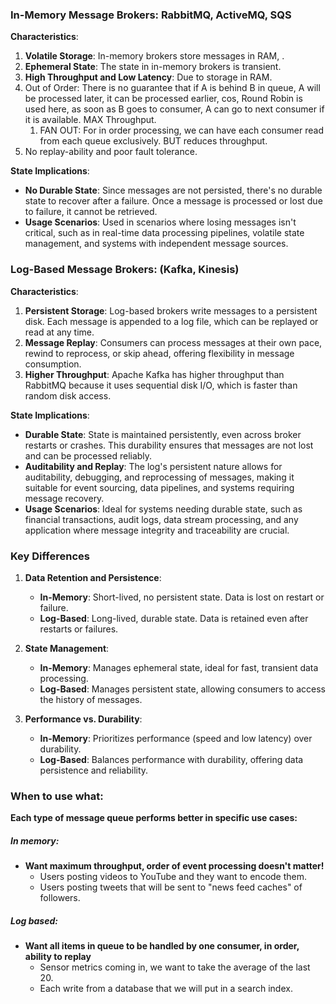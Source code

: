 ### In-Memory Message Brokers: RabbitMQ, ActiveMQ, SQS

**Characteristics**:
1. **Volatile Storage**: In-memory brokers store messages in RAM, .
2. **Ephemeral State**: The state in in-memory brokers is transient. 
3. **High Throughput and Low Latency**: Due to storage in RAM.
4. Out of Order: There is no guarantee that if A is behind B in queue, A will be processed later, it can be processed earlier, cos, Round Robin is used here, as soon as B goes to consumer, A can go to next consumer if it is available. MAX Throughput.
	1. FAN OUT: For in order processing, we can have each consumer read from each queue exclusively. BUT reduces throughput.
5. No replay-ability and poor fault tolerance.
 
**State Implications**:
- **No Durable State**: Since messages are not persisted, there's no durable state to recover after a failure. Once a message is processed or lost due to failure, it cannot be retrieved.
- **Usage Scenarios**: Used in scenarios where losing messages isn't critical, such as in real-time data processing pipelines, volatile state management, and systems with independent message sources.

### Log-Based Message Brokers: (Kafka, Kinesis)

**Characteristics**:
1. **Persistent Storage**: Log-based brokers write messages to a persistent disk. Each message is appended to a log file, which can be replayed or read at any time.
3. **Message Replay**: Consumers can process messages at their own pace, rewind to reprocess, or skip ahead, offering flexibility in message consumption.
4. **Higher Throughput**: Apache Kafka has higher throughput than RabbitMQ because it uses sequential disk I/O, which is faster than random disk access.

**State Implications**:
- **Durable State**: State is maintained persistently, even across broker restarts or crashes. This durability ensures that messages are not lost and can be processed reliably.
- **Auditability and Replay**: The log's persistent nature allows for auditability, debugging, and reprocessing of messages, making it suitable for event sourcing, data pipelines, and systems requiring message recovery.
- **Usage Scenarios**: Ideal for systems needing durable state, such as financial transactions, audit logs, data stream processing, and any application where message integrity and traceability are crucial.

### Key Differences

1. **Data Retention and Persistence**:
   - **In-Memory**: Short-lived, no persistent state. Data is lost on restart or failure.
   - **Log-Based**: Long-lived, durable state. Data is retained even after restarts or failures.

2. **State Management**:
   - **In-Memory**: Manages ephemeral state, ideal for fast, transient data processing.
   - **Log-Based**: Manages persistent state, allowing consumers to access the history of messages.

3. **Performance vs. Durability**:
   - **In-Memory**: Prioritizes performance (speed and low latency) over durability.
   - **Log-Based**: Balances performance with durability, offering data persistence and reliability.

### When to use what:
**Each type of message queue performs better in specific use cases:**
##### In memory:
- **Want maximum throughput, order of event processing doesn't matter!**
  - Users posting videos to YouTube and they want to encode them.
  - Users posting tweets that will be sent to "news feed caches" of followers.
##### Log based:
- **Want all items in queue to be handled by one consumer, in order, ability to replay**
  - Sensor metrics coming in, we want to take the average of the last 20.
  - Each write from a database that we will put in a search index.

